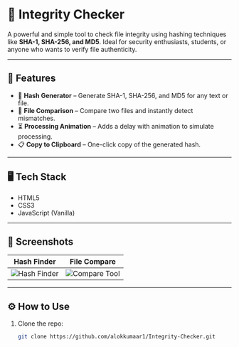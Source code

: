 # 🔐 Integrity Checker

A powerful and simple tool to check file integrity using hashing techniques like **SHA-1, SHA-256, and MD5**. Ideal for security enthusiasts, students, or anyone who wants to verify file authenticity.

---

## 🚀 Features

- 🧮 **Hash Generator** – Generate SHA-1, SHA-256, and MD5 for any text or file.
- 📂 **File Comparison** – Compare two files and instantly detect mismatches.
- ⏳ **Processing Animation** – Adds a delay with animation to simulate processing.
- 📋 **Copy to Clipboard** – One-click copy of the generated hash.

---

## 🖥️ Tech Stack

- HTML5
- CSS3
- JavaScript (Vanilla)

---

## 📸 Screenshots

| Hash Finder | File Compare |
|-------------|--------------|
| ![Hash Finder](https://via.placeholder.com/400x200?text=Hash+Finder+UI) | ![Compare Tool](https://via.placeholder.com/400x200?text=File+Compare+UI) |

---

## ⚙️ How to Use

1. Clone the repo:

   ```bash
   git clone https://github.com/alokkumaar1/Integrity-Checker.git
